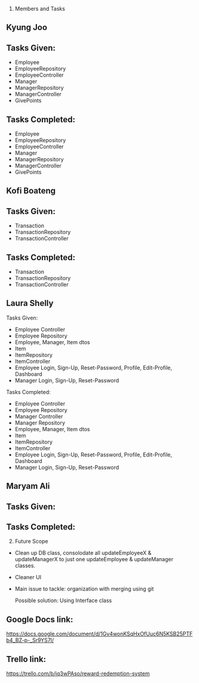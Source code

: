 1. Members and Tasks


Kyung Joo
- 
Tasks Given: 
- 
- Employee
- EmployeeRepository
- EmployeeController
- Manager
- ManagerRepository
- ManagerController
- GivePoints

Tasks Completed:
- 
- Employee
- EmployeeRepository
- EmployeeController
- Manager
- ManagerRepository
- ManagerController
- GivePoints

Kofi Boateng
- 
Tasks Given: 
- 
- Transaction
- TransactionRepository
- TransactionController

Tasks Completed: 
- 
- Transaction
- TransactionRepository
- TransactionController

Laura Shelly
- 
Tasks Given:
- Employee Controller
- Employee Repository
- Employee, Manager, Item dtos
- Item
- ItemRepository
- ItemController
- Employee Login, Sign-Up, Reset-Password, Profile, Edit-Profile, Dashboard
- Manager Login, Sign-Up, Reset-Password

Tasks Completed:
- Employee Controller
- Employee Repository
- Manager Controller
- Manager Repository
- Employee, Manager, Item dtos
- Item
- ItemRepository
- ItemController
- Employee Login, Sign-Up, Reset-Password, Profile, Edit-Profile, Dashboard
- Manager Login, Sign-Up, Reset-Password

Maryam Ali
- 
Tasks Given:
- 


Tasks Completed:
- 


2. Future Scope

- Clean up DB class, consolodate all updateEmployeeX & updateManagerX to just one updateEmployee & updateManager classes.

- Cleaner UI

- Main issue to tackle: organization with merging using git

  Possible solution: Using Interface class


Google Docs link:
- 
https://docs.google.com/document/d/1Gv4wonKSqHxOfUuc6N5KSB25PTFb4_BZ-p-_Sr9YS7I/

Trello link: 
-
https://trello.com/b/jq3wPAso/reward-redemption-system

